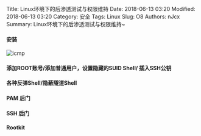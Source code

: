 Title: Linux环境下的后渗透测试与权限维持
Date: 2018-06-13 03:20
Modified: 2018-06-13 03:20
Category: 安全
Tags: Linux
Slug: O8
Authors: nJcx
Summary: Linux环境下的后渗透测试与权限维持~

#### 安装




![icmp](../images/WechatIMG171.jpeg)

#### 添加ROOT账号/添加普通用户，设置隐藏的SUID Shell/ 插入SSH公钥


#### 各种反弹Shell/隐蔽隧道Shell


#### PAM 后门


#### SSH 后门


#### Rootkit

